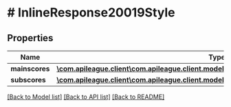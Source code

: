 # # InlineResponse20019Style

## Properties

Name | Type | Description | Notes
------------ | ------------- | ------------- | -------------
**mainscores** | [**\com.apileague.client\com.apileague.client.model\InlineResponse20019ReadabilityMainscores**](InlineResponse20019ReadabilityMainscores.md) |  | [optional]
**subscores** | [**\com.apileague.client\com.apileague.client.model\InlineResponse20019StyleSubscores**](InlineResponse20019StyleSubscores.md) |  | [optional]

[[Back to Model list]](../../README.md#models) [[Back to API list]](../../README.md#endpoints) [[Back to README]](../../README.md)
